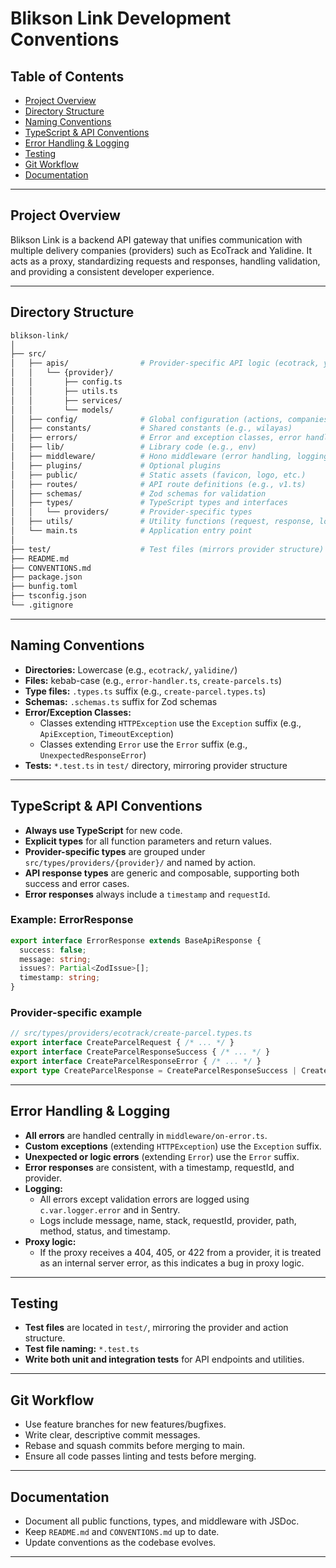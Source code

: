 # Blikson Link Development Conventions

## Table of Contents

- [Project Overview](#project-overview)
- [Directory Structure](#directory-structure)
- [Naming Conventions](#naming-conventions)
- [TypeScript & API Conventions](#typescript--api-conventions)
- [Error Handling & Logging](#error-handling--logging)
- [Testing](#testing)
- [Git Workflow](#git-workflow)
- [Documentation](#documentation)

---

## Project Overview

Blikson Link is a backend API gateway that unifies communication with multiple delivery companies (providers) such as EcoTrack and Yalidine. It acts as a proxy, standardizing requests and responses, handling validation, and providing a consistent developer experience.

---

## Directory Structure

```bash
blikson-link/
│
├── src/
│   ├── apis/                # Provider-specific API logic (ecotrack, yalidine, etc.)
│   │   └── {provider}/
│   │       ├── config.ts
│   │       ├── utils.ts
│   │       ├── services/
│   │       └── models/
│   ├── config/              # Global configuration (actions, companies, etc.)
│   ├── constants/           # Shared constants (e.g., wilayas)
│   ├── errors/              # Error and exception classes, error handler
│   ├── lib/                 # Library code (e.g., env)
│   ├── middleware/          # Hono middleware (error handling, logging, validation, etc.)
│   ├── plugins/             # Optional plugins
│   ├── public/              # Static assets (favicon, logo, etc.)
│   ├── routes/              # API route definitions (e.g., v1.ts)
│   ├── schemas/             # Zod schemas for validation
│   ├── types/               # TypeScript types and interfaces
│   │   └── providers/       # Provider-specific types
│   ├── utils/               # Utility functions (request, response, logging, etc.)
│   └── main.ts              # Application entry point
│
├── test/                    # Test files (mirrors provider structure)
├── README.md
├── CONVENTIONS.md
├── package.json
├── bunfig.toml
├── tsconfig.json
└── .gitignore
```

---

## Naming Conventions

- **Directories:** Lowercase (e.g., `ecotrack/`, `yalidine/`)
- **Files:** kebab-case (e.g., `error-handler.ts`, `create-parcels.ts`)
- **Type files:** `.types.ts` suffix (e.g., `create-parcel.types.ts`)
- **Schemas:** `.schemas.ts` suffix for Zod schemas
- **Error/Exception Classes:**
  - Classes extending `HTTPException` use the `Exception` suffix (e.g., `ApiException`, `TimeoutException`)
  - Classes extending `Error` use the `Error` suffix (e.g., `UnexpectedResponseError`)
- **Tests:** `*.test.ts` in `test/` directory, mirroring provider structure

---

## TypeScript & API Conventions

- **Always use TypeScript** for new code.
- **Explicit types** for all function parameters and return values.
- **Provider-specific types** are grouped under `src/types/providers/{provider}/` and named by action.
- **API response types** are generic and composable, supporting both success and error cases.
- **Error responses** always include a `timestamp` and `requestId`.

### Example: ErrorResponse

```typescript
export interface ErrorResponse extends BaseApiResponse {
  success: false;
  message: string;
  issues?: Partial<ZodIssue>[];
  timestamp: string;
}
```

### Provider-specific example

```typescript
// src/types/providers/ecotrack/create-parcel.types.ts
export interface CreateParcelRequest { /* ... */ }
export interface CreateParcelResponseSuccess { /* ... */ }
export interface CreateParcelResponseError { /* ... */ }
export type CreateParcelResponse = CreateParcelResponseSuccess | CreateParcelResponseError;
```

---

## Error Handling & Logging

- **All errors** are handled centrally in `middleware/on-error.ts`.
- **Custom exceptions** (extending `HTTPException`) use the `Exception` suffix.
- **Unexpected or logic errors** (extending `Error`) use the `Error` suffix.
- **Error responses** are consistent, with a timestamp, requestId, and provider.
- **Logging:**
  - All errors except validation errors are logged using `c.var.logger.error` and in Sentry.
  - Logs include message, name, stack, requestId, provider, path, method, status, and timestamp.
- **Proxy logic:**
  - If the proxy receives a 404, 405, or 422 from a provider, it is treated as an internal server error, as this indicates a bug in proxy logic.

---

## Testing

- **Test files** are located in `test/`, mirroring the provider and action structure.
- **Test file naming:** `*.test.ts`
- **Write both unit and integration tests** for API endpoints and utilities.

---

## Git Workflow

- Use feature branches for new features/bugfixes.
- Write clear, descriptive commit messages.
- Rebase and squash commits before merging to main.
- Ensure all code passes linting and tests before merging.

---

## Documentation

- Document all public functions, types, and middleware with JSDoc.
- Keep `README.md` and `CONVENTIONS.md` up to date.
- Update conventions as the codebase evolves.

---

